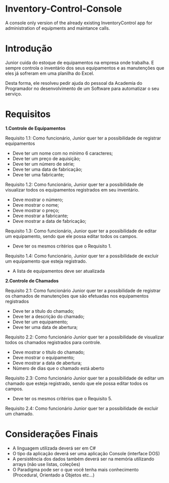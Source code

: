 # Inventory-Control-Console
A console only version of the already existing InventoryControl app for administration of equipments and maintance calls.

# Introdução

Junior cuida do estoque de equipamentos na empresa onde trabalha. E sempre controla o inventário dos seus
equipamentos e as manutenções que eles já sofreram em uma planilha do Excel.

Desta forma, ele resolveu pedir ajuda do pessoal da Academia do Programador no desenvolvimento de um Software para automatizar o seu serviço.  


# Requisitos
**1.Controle de Equipamentos** 


Requisito 1.1: Como funcionário, Junior quer ter a possibilidade de registrar equipamentos  
  - Deve ter um nome com no mínimo 6 caracteres;  
  - Deve ter um preço de aquisição;  
  - Deve ter um número de série;  
  - Deve ter uma data de fabricação;  
  - Deve ter uma fabricante;   


Requisito 1.2: Como funcionário, Junior quer ter a possibilidade de visualizar todos os equipamentos registrados em seu inventário.  
  - Deve mostrar o número;  
  - Deve mostrar o nome;  
  - Deve mostrar o preço; 
  - Deve mostrar a fabricante;   
  - Deve mostrar a data de fabricação;   


Requisito 1.3:  Como funcionário, Junior quer ter a possibilidade de editar um equipamento, sendo que ele possa
editar todos os campos.   
  - Deve ter os mesmos critérios que o Requisito 1.
 
 Requisito 1.4: Como funcionário, Junior quer ter a possibilidade de excluir um equipamento que esteja registrado. 
  - A lista de equipamentos deve ser atualizada  


**2.Controle de Chamados**   


Requisito 2.1:  Como funcionário Junior quer ter a possibilidade de registrar os chamados de manutenções que são
efetuadas nos equipamentos registrados  
  - Deve ter a título do chamado;  
  - Deve ter a descrição do chamado;  
  - Deve ter um equipamento;  
  - Deve ter uma data de abertura;   


Requisito 2.2: Como funcionário Junior quer ter a possibilidade de visualizar todos os chamados registrados para controle.   
  - Deve mostrar o título do chamado;  
  - Deve mostrar o equipamento;  
  - Deve mostrar a data de abertura;  
  - Número de dias que o chamado está aberto  


Requisito 2.3: Como funcionário Junior quer ter a possibilidade de editar um chamado que esteja registrado, sendo que ele possa editar todos os campos.   

  - Deve ter os mesmos critérios que o Requisito 5. 
 
Requisito 2.4: Como funcionário Junior quer ter a possibilidade de excluir um chamado.  


# Considerações Finais
  - A linguagem utilizada deverá ser em C# 
  - O tipo da aplicação deverá ser uma aplicação Console (interface DOS)
  - A persistência dos dados também deverá ser na memória utilizando arrays (não use listas, coleções)
  - O Paradigma pode ser o que você tenha mais conhecimento (Procedural, Orientado a Objetos etc...)
